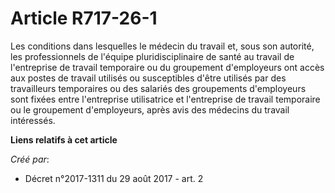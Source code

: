 # Article R717-26-1

Les conditions dans lesquelles le médecin du travail et, sous son autorité, les professionnels de l'équipe pluridisciplinaire
de santé au travail de l'entreprise de travail temporaire ou du groupement d'employeurs ont accès aux postes de travail
utilisés ou susceptibles d'être utilisés par des travailleurs temporaires ou des salariés des groupements d'employeurs sont
fixées entre l'entreprise utilisatrice et l'entreprise de travail temporaire ou le groupement d'employeurs, après avis des
médecins du travail intéressés.

**Liens relatifs à cet article**

_Créé par_:

  - Décret n°2017-1311 du 29 août 2017 - art. 2
